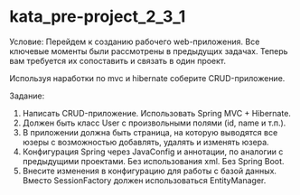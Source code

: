 # kata_pre-project_2_3_1


Условие:
Перейдем к созданию рабочего web-приложения. Все ключевые моменты
были рассмотрены в предыдущих задачах. Теперь вам требуется их
сопоставить и связать в один проект.

Используя наработки по mvc и hibernate соберите CRUD-приложение.

Задание:
1. Написать CRUD-приложение. Использовать Spring MVC + Hibernate.
2. Должен быть класс User с произвольными полями (id, name и т.п.).
3. В приложении должна быть страница, на которую выводятся все юзеры
   с возможностью добавлять, удалять и изменять юзера.
4. Конфигурация Spring через JavaConfig и аннотации, по аналогии с
   предыдущими проектами. Без использования xml. Без Spring Boot.
5. Внесите изменения в конфигурацию для работы с базой данных.
   Вместо SessionFactory должен использоваться EntityManager.
